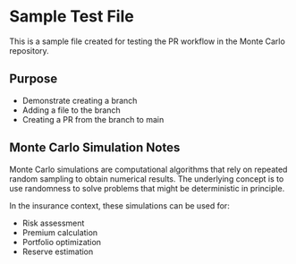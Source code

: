 # Sample Test File

This is a sample file created for testing the PR workflow in the Monte Carlo repository.

## Purpose
- Demonstrate creating a branch
- Adding a file to the branch
- Creating a PR from the branch to main

## Monte Carlo Simulation Notes
Monte Carlo simulations are computational algorithms that rely on repeated random sampling to obtain numerical results. The underlying concept is to use randomness to solve problems that might be deterministic in principle.

In the insurance context, these simulations can be used for:
- Risk assessment
- Premium calculation
- Portfolio optimization
- Reserve estimation